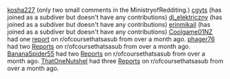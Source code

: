 [kosha227](/Users/kosha227) (only two small comments in the MinistryofRedditing.)
[cgyts](/Users/cgyts) (has joined as a subdiver but doesn't have any contributions)
[dj_elektriczny](/Users/dj_elektriczny) (has joined as a subdiver but doesn't have any contributions)
[erinmikail](/Users/erinmikail) (has joined as a subdiver but doesn't have any contributions)
[Coolgame01NZ](/Users/Coolgame01NZ) had one [report](/Reporters/Coolgame01NZ) on r/ofcoursethatsasub from over a month ago.
[phager76](/Users/phager76) had two [Reports](/Reporters/phager76) on r/ofcoursethatsasub from over a month ago.
[BananaSpider55](/Users/BananaSpider55) had two [Reports](/Reporters/BananaSpider55) on r/ofcoursethatsasub from over a month ago.
[ThatOneNutshel](/Users/ThatOneNutshell) had three [Reports](/Reporters/ThatOneNutshell) on r/ofcoursethatsasub from over a month ago.

 